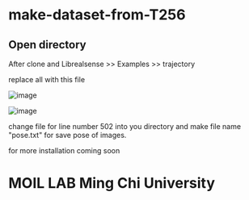 # make-dataset-from-T256

## Open directory 
After clone and 
Librealsense >> Examples >> trajectory
 

replace all with this file

![image](https://user-images.githubusercontent.com/58238736/115846371-68f49680-a454-11eb-915f-b235d1069573.png)


![image](https://user-images.githubusercontent.com/58238736/115846543-99d4cb80-a454-11eb-8381-186dd5a9c69d.png)

change file for line number 502 into you directory and make file name "pose.txt" for save pose of images.

for more installation coming soon

# MOIL LAB Ming Chi University
